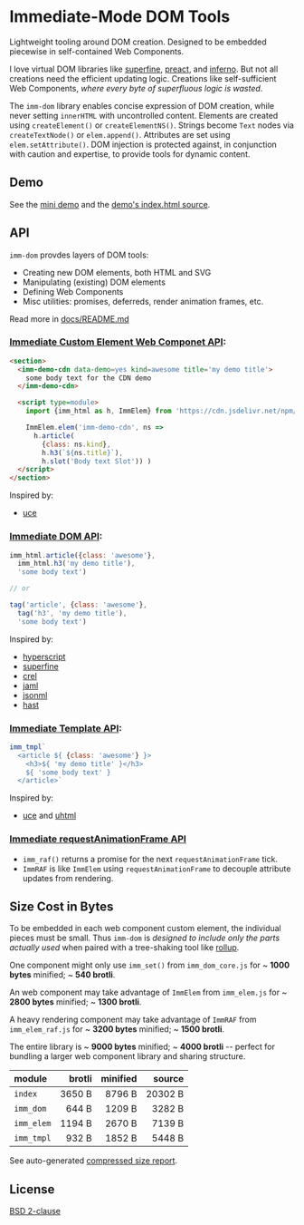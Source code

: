 # Immediate-Mode DOM Tools

Lightweight tooling around DOM creation.
Designed to be embedded piecewise in self-contained Web Components.

I love virtual DOM libraries like [superfine][], [preact][], and [inferno][].
But not all creations need the efficient updating logic.
Creations like self-sufficient Web Components, *where every byte of superfluous logic is wasted*.

The `imm-dom` library enables concise expression of DOM creation,
while never setting `innerHTML` with uncontrolled content.
Elements are created using `createElement()` or `createElementNS()`.
Strings become `Text` nodes via `createTextNode()` or `elem.append()`.
Attributes are set using `elem.setAttribute()`.
DOM injection is protected against, in conjunction with caution and expertise, to provide tools for dynamic content.

 [superfine]: https://github.com/jorgebucaran/superfine#readme
 [preact]: https://preactjs.com/
 [inferno]: https://infernojs.org/
 [rollup]: https://rollupjs.org


## Demo

See the [mini demo](https://shanewholloway.github.io/js-imm-dom/) and the [demo's index.html source](index.html).


## API

`imm-dom` provdes layers of DOM tools:

- Creating new DOM elements, both HTML and SVG
- Manipulating (existing) DOM elements
- Defining Web Components
- Misc utilities: promises, deferreds, render animation frames, etc.

Read more in [docs/README.md](./docs/README.md)


### [Immediate Custom Element Web Componet API](docs/imm_elem.md):

```html
<section>
  <imm-demo-cdn data-demo=yes kind=awesome title='my demo title'>
    some body text for the CDN demo
  </imm-demo-cdn>

  <script type=module>
    import {imm_html as h, ImmElem} from 'https://cdn.jsdelivr.net/npm/imm-dom@latest/esm/index.js'

    ImmElem.elem('imm-demo-cdn', ns =>
      h.article(
        {class: ns.kind},
        h.h3(`${ns.title}`),
        h.slot('Body text Slot')) )
  </script>
</section>
```

Inspired by:
- [uce](https://github.com/WebReflection/uce#readme)


### [Immediate DOM API](docs/imm_dom.md):

```javascript
imm_html.article({class: 'awesome'},
  imm_html.h3('my demo title'),
  'some body text')

// or

tag('article', {class: 'awesome'},
  tag('h3', 'my demo title'),
  'some body text')
```

Inspired by:
- [hyperscript](https://github.com/hyperhype/hyperscript#readme)
- [superfine][]
- [crel](https://github.com/KoryNunn/crel#readme)
- [jaml](https://github.com/edspencer/jaml#readme)
- [jsonml](http://www.jsonml.org)
- [hast](https://github.com/syntax-tree/hast#readme)


### [Immediate Template API](docs/imm_tmpl.md):

```javascript
imm_tmpl`
  <article ${ {class: 'awesome'} }>
    <h3>${ 'my demo title' }</h3>
    ${ 'some body text' }
  </article>`
```

Inspired by:
- [uce](https://github.com/WebReflection/uce#readme) and [uhtml](https://github.com/WebReflection/uhtml#readme)


### [Immediate requestAnimationFrame API](docs/imm_raf.md)

- `imm_raf()` returns a promise for the next `requestAnimationFrame` tick.
- `ImmRAF` is like `ImmElem` using `requestAnimationFrame` to decouple attribute updates from rendering.


## Size Cost in Bytes

To be embedded in each web component custom element, the individual pieces must be small.
Thus `imm-dom` is _designed to include only the parts actually used_
when paired with a tree-shaking tool like [rollup][].

One component might only use `imm_set()` from `imm_dom_core.js` for ~ **1000 bytes** minified; ~ **540 brotli**.

An web component may take advantage of `ImmElem` from `imm_elem.js` for ~ **2800 bytes** minified; ~ **1300 brotli**.

A heavy rendering component may take advantage of `ImmRAF` from `imm_elem_raf.js` for ~ **3200 bytes** minified; ~ **1500 brotli**.

The entire library is ~ **9000 bytes** minified; ~ **4000 brotli** -- perfect for bundling a larger web component library and sharing structure.

| module           |   brotli | minified |   source |
|:-----------------|---------:|---------:|---------:|
| `index`          |   3650 B |   8796 B |  20302 B |
| `imm_dom`        |    644 B |   1209 B |   3282 B |
| `imm_elem`       |   1194 B |   2670 B |   7139 B |
| `imm_tmpl`       |    932 B |   1852 B |   5448 B |

See auto-generated [compressed size report](./docs/compressed.md).

## License

[BSD 2-clause](LICENSE)

